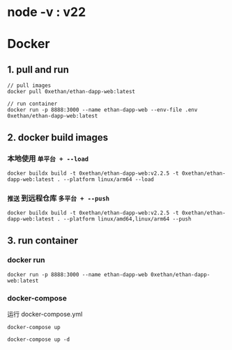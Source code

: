 # node -v : v22

# Docker

## 1. pull and run

```shell
// pull images
docker pull 0xethan/ethan-dapp-web:latest

// run container
docker run -p 8888:3000 --name ethan-dapp-web --env-file .env 0xethan/ethan-dapp-web:latest
```

## 2. docker build images

### 本地使用 `单平台 + --load`

`docker buildx build -t 0xethan/ethan-dapp-web:v2.2.5 -t 0xethan/ethan-dapp-web:latest . --platform linux/arm64 --load`

### `推送` 到远程仓库 `多平台 + --push`

`docker buildx build -t 0xethan/ethan-dapp-web:v2.2.5 -t 0xethan/ethan-dapp-web:latest . --platform linux/amd64,linux/arm64 --push`

## 3. run container

### docker run

`docker run -p 8888:3000 --name ethan-dapp-web 0xethan/ethan-dapp-web:latest`

### docker-compose

运行 docker-compose.yml

`docker-compose up`

`docker-compose up -d`
